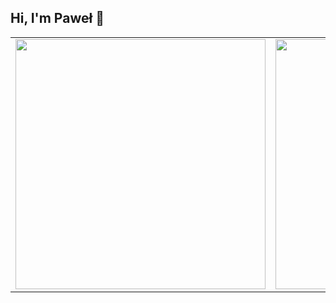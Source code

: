 ## Hi, I'm Paweł 👋

<table>
  <tr>
    <td>
      <img src="https://github-readme-stats.vercel.app/api?username=PawelPatejuk&show_icons=true&theme=transparent" width="400"/>
    </td>
    <td>
      <img src="https://github-readme-stats.vercel.app/api/top-langs/?username=PawelPatejuk&layout=compact&theme=transparent" width="400"/>
    </td>
  </tr>
</table>




<!--
**PawelPatejuk/PawelPatejuk** is a ✨ _special_ ✨ repository because its `README.md` (this file) appears on your GitHub profile.

Here are some ideas to get you started:

- 🔭 I’m currently working on ...
- 🌱 I’m currently learning ...
- 👯 I’m looking to collaborate on ...
- 🤔 I’m looking for help with ...
- 💬 Ask me about ...
- 📫 How to reach me: ...
- 😄 Pronouns: ...
- ⚡ Fun fact: ...
-->
